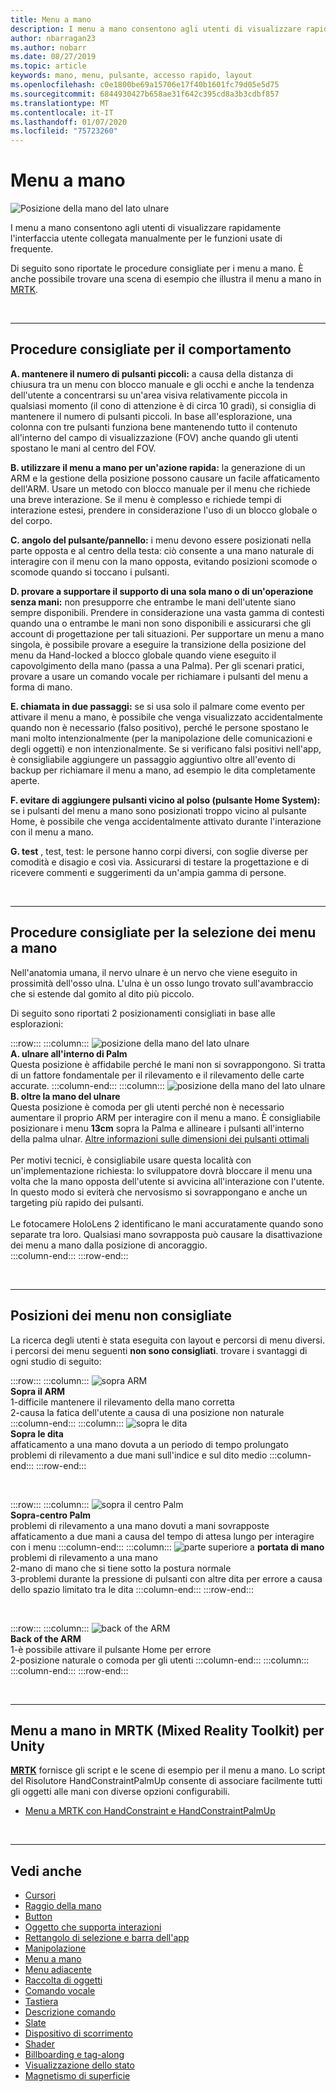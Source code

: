 ```yaml
---
title: Menu a mano
description: I menu a mano consentono agli utenti di visualizzare rapidamente l'interfaccia utente collegata manualmente per le funzioni usate di frequente. Queste sono le procedure consigliate e le raccomandazioni per i menu a mano.
author: nbarragan23
ms.author: nobarr
ms.date: 08/27/2019
ms.topic: article
keywords: mano, menu, pulsante, accesso rapido, layout
ms.openlocfilehash: c0e1800be69a15706e17f40b1601fc79d05e5d75
ms.sourcegitcommit: 6844930427b658ae31f642c395cd8a3b3cdbf857
ms.translationtype: MT
ms.contentlocale: it-IT
ms.lasthandoff: 01/07/2020
ms.locfileid: "75723260"
---
```

# <a name="hand-menu"></a>Menu a mano

![Posizione della mano del lato ulnare](images/UX/UX_Hero_HandMenu.jpg)

I menu a mano consentono agli utenti di visualizzare rapidamente l'interfaccia utente collegata manualmente per le funzioni usate di frequente. 

Di seguito sono riportate le procedure consigliate per i menu a mano. È anche possibile trovare una scena di esempio che illustra il menu a mano in [MRTK](https://github.com/microsoft/MixedRealityToolkit-Unity/blob/mrtk_release/Documentation/README_Solver.md#hand-menu-with-handconstraint-and-handconstraintpalmup).

<br>

---

## <a name="behavior-best-practices"></a>Procedure consigliate per il comportamento
**A. mantenere il numero di pulsanti piccoli:** a causa della distanza di chiusura tra un menu con blocco manuale e gli occhi e anche la tendenza dell'utente a concentrarsi su un'area visiva relativamente piccola in qualsiasi momento (il cono di attenzione è di circa 10 gradi), si consiglia di mantenere il numero di pulsanti piccoli. In base all'esplorazione, una colonna con tre pulsanti funziona bene mantenendo tutto il contenuto all'interno del campo di visualizzazione (FOV) anche quando gli utenti spostano le mani al centro del FOV. 

**B. utilizzare il menu a mano per un'azione rapida:** la generazione di un ARM e la gestione della posizione possono causare un facile affaticamento dell'ARM. Usare un metodo con blocco manuale per il menu che richiede una breve interazione. Se il menu è complesso e richiede tempi di interazione estesi, prendere in considerazione l'uso di un blocco globale o del corpo. 

**C. angolo del pulsante/pannello:** i menu devono essere posizionati nella parte opposta e al centro della testa: ciò consente a una mano naturale di interagire con il menu con la mano opposta, evitando posizioni scomode o scomode quando si toccano i pulsanti. 

**D. provare a supportare il supporto di una sola mano o di un'operazione senza mani:** non presupporre che entrambe le mani dell'utente siano sempre disponibili. Prendere in considerazione una vasta gamma di contesti quando una o entrambe le mani non sono disponibili e assicurarsi che gli account di progettazione per tali situazioni. Per supportare un menu a mano singola, è possibile provare a eseguire la transizione della posizione del menu da Hand-locked a blocco globale quando viene eseguito il capovolgimento della mano (passa a una Palma). Per gli scenari pratici, provare a usare un comando vocale per richiamare i pulsanti del menu a forma di mano.

**E. chiamata in due passaggi:** se si usa solo il palmare come evento per attivare il menu a mano, è possibile che venga visualizzato accidentalmente quando non è necessario (falso positivo), perché le persone spostano le mani molto intenzionalmente (per la manipolazione delle comunicazioni e degli oggetti) e non intenzionalmente. Se si verificano falsi positivi nell'app, è consigliabile aggiungere un passaggio aggiuntivo oltre all'evento di backup per richiamare il menu a mano, ad esempio le dita completamente aperte.

**F. evitare di aggiungere pulsanti vicino al polso (pulsante Home System):** se i pulsanti del menu a mano sono posizionati troppo vicino al pulsante Home, è possibile che venga accidentalmente attivato durante l'interazione con il menu a mano.

**G. test** , test, test: le persone hanno corpi diversi, con soglie diverse per comodità e disagio e così via. Assicurarsi di testare la progettazione e di ricevere commenti e suggerimenti da un'ampia gamma di persone.

<br>

---

## <a name="hand-menu-placement-best-practices"></a>Procedure consigliate per la selezione dei menu a mano

Nell'anatomia umana, il nervo ulnare è un nervo che viene eseguito in prossimità dell'osso ulna. L'ulna è un osso lungo trovato sull'avambraccio che si estende dal gomito al dito più piccolo.

Di seguito sono riportati 2 posizionamenti consigliati in base alle esplorazioni:


:::row:::
    :::column:::
        ![posizione della mano del lato ulnare](images/UlnarSideHandMenu.gif)<br>
        **A. ulnare all'interno di Palm**<br>
        Questa posizione è affidabile perché le mani non si sovrappongono. Si tratta di un fattore fondamentale per il rilevamento e il rilevamento delle carte accurate.
    :::column-end:::
    :::column:::
        ![posizione della mano del lato ulnare](images/UlnarAboveHandMenu.gif)<br>
        **B. oltre la mano del ulnare**<br>
        Questa posizione è comoda per gli utenti perché non è necessario aumentare il proprio ARM per interagire con il menu a mano. È consigliabile posizionare i menu **13cm** sopra la Palma e allineare i pulsanti all'interno della palma ulnar. [Altre informazioni sulle dimensioni dei pulsanti ottimali](interactable-object.md)<br>
        <br>
        Per motivi tecnici, è consigliabile usare questa località con un'implementazione richiesta: lo sviluppatore dovrà bloccare il menu una volta che la mano opposta dell'utente si avvicina all'interazione con l'utente. In questo modo si eviterà che nervosismo si sovrappongano e anche un targeting più rapido dei pulsanti.<br>
        <br>
        Le fotocamere HoloLens 2 identificano le mani accuratamente quando sono separate tra loro. Qualsiasi mano sovrapposta può causare la disattivazione dei menu a mano dalla posizione di ancoraggio.<br>
    :::column-end:::
:::row-end:::



<br>

---

## <a name="menu-positions-that-are-not-recommended"></a>Posizioni dei menu non consigliate
La ricerca degli utenti è stata eseguita con layout e percorsi di menu diversi. i percorsi dei menu seguenti **non sono consigliati**. trovare i svantaggi di ogni studio di seguito:


:::row:::
    :::column:::
        ![sopra](images/AboveArm.gif) ARM<br>
        **Sopra il ARM**<br>
        1-difficile mantenere il rilevamento della mano corretta<br>
        2-causa la fatica dell'utente a causa di una posizione non naturale
    :::column-end:::
    :::column:::
        ![sopra le dita](images/AboveFingers.gif)<br>
        **Sopra le dita**<br>
        affaticamento a una mano dovuta a un periodo di tempo prolungato<br>
        problemi di rilevamento a due mani sull'indice e sul dito medio
    :::column-end:::
:::row-end:::

<br>

:::row:::
    :::column:::
        ![sopra il centro](images/handCenter.gif) Palm<br>
        **Sopra-centro Palm**<br>
        problemi di rilevamento a una mano dovuti a mani sovrapposte<br>
        affaticamento a due mani a causa del tempo di attesa lungo per interagire con i menu
    :::column-end:::
    :::column:::
        ![parte superiore](images/TopFingerTip.gif) a **portata di mano**<br>
        problemi di rilevamento a una mano<br>
        2-mano di mano che si tiene sotto la postura normale<br>
        3-problemi durante la pressione di pulsanti con altre dita per errore a causa dello spazio limitato tra le dita
    :::column-end:::
:::row-end:::

<br>

:::row:::
    :::column:::
        ![back of the ARM](images/BackOfTheArm.gif)<br>
        **Back of the ARM**<br>
        1-è possibile attivare il pulsante Home per errore<br>
        2-posizione naturale o comoda per gli utenti
    :::column-end:::
    :::column:::
    :::column-end:::
:::row-end:::

<br>

---

## <a name="hand-menu-in-mrtk-mixed-reality-toolkit-for-unity"></a>Menu a mano in MRTK (Mixed Reality Toolkit) per Unity
**[MRTK](https://github.com/Microsoft/MixedRealityToolkit-Unity)** fornisce gli script e le scene di esempio per il menu a mano. Lo script del Risolutore HandConstraintPalmUp consente di associare facilmente tutti gli oggetti alle mani con diverse opzioni configurabili.

* [Menu a MRTK con HandConstraint e HandConstraintPalmUp](https://github.com/microsoft/MixedRealityToolkit-Unity/blob/mrtk_release/Documentation/README_Solver.md#hand-menu-with-handconstraint-and-handconstraintpalmup)


<br>

---


## <a name="see-also"></a>Vedi anche

* [Cursori](cursors.md)
* [Raggio della mano](point-and-commit.md)
* [Button](button.md)
* [Oggetto che supporta interazioni](interactable-object.md)
* [Rettangolo di selezione e barra dell'app](app-bar-and-bounding-box.md)
* [Manipolazione](direct-manipulation.md)
* [Menu a mano](hand-menu.md)
* [Menu adiacente](near-menu.md)
* [Raccolta di oggetti](object-collection.md)
* [Comando vocale](voice-input.md)
* [Tastiera](keyboard.md)
* [Descrizione comando](tooltip.md)
* [Slate](slate.md)
* [Dispositivo di scorrimento](slider.md)
* [Shader](shader.md)
* [Billboarding e tag-along](billboarding-and-tag-along.md)
* [Visualizzazione dello stato](progress.md)
* [Magnetismo di superficie](surface-magnetism.md)
